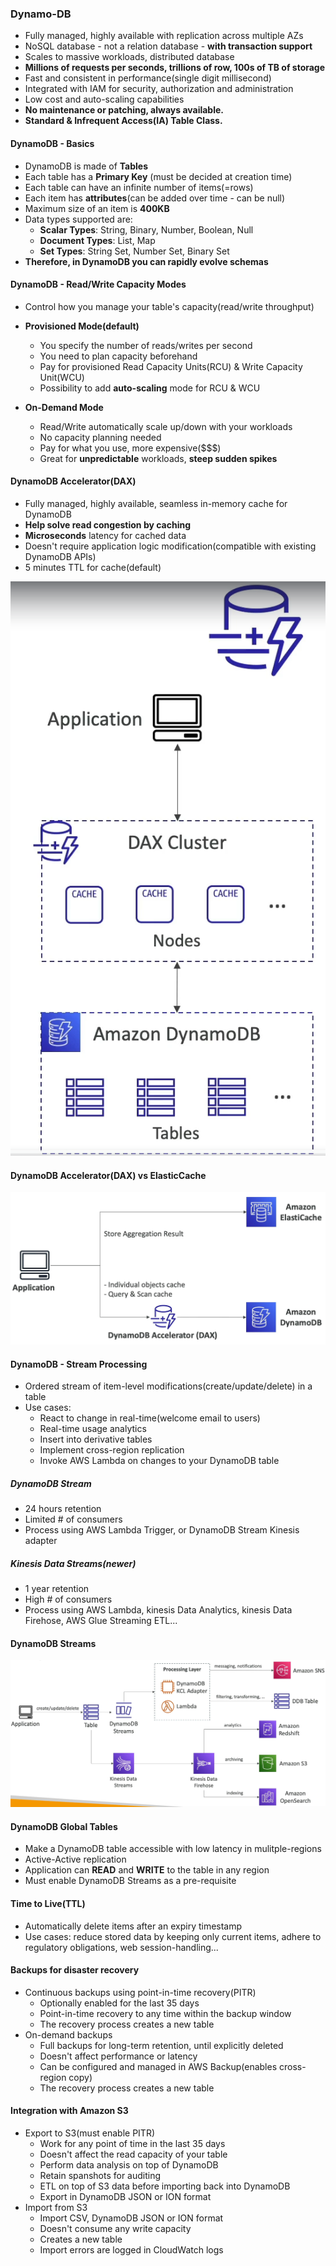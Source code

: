 ### Dynamo-DB

* Fully managed, highly available with replication across multiple AZs
* NoSQL database - not a relation database - **with transaction support**
* Scales to massive workloads, distributed database
* **Millions of requests per seconds, trillions of row, 100s of TB of storage**
* Fast and consistent in performance(single digit millisecond)
* Integrated with IAM for security, authorization and administration
* Low cost and auto-scaling capabilities
* **No maintenance or patching, always available.**
* **Standard & Infrequent Access(IA) Table Class.**

#### DynamoDB - Basics

* DynamoDB is made of **Tables**
* Each table has a **Primary Key** (must be decided at creation time)
* Each table can have an infinite number of items(=rows)
* Each item has **attributes**(can be added over time - can be null)
* Maximum size of an item is **400KB**
* Data types supported are:
  * **Scalar Types**: String, Binary, Number, Boolean, Null
  * **Document Types**: List, Map
  * **Set Types**: String Set, Number Set, Binary Set
* **Therefore, in DynamoDB you can rapidly evolve schemas**

#### DynamoDB - Read/Write Capacity Modes

* Control how you manage your table's capacity(read/write throughput)

* **Provisioned Mode(default)**
  * You specify the number of reads/writes per second
  * You need to plan capacity beforehand
  * Pay for provisioned Read Capacity Units(RCU) & Write Capacity Unit(WCU)
  * Possibility to add **auto-scaling** mode for RCU & WCU

* **On-Demand Mode**
  * Read/Write automatically scale up/down with your workloads
  * No capacity planning needed
  * Pay for what you use, more expensive($$$)
  * Great for **unpredictable** workloads, **steep sudden spikes**

#### DynamoDB Accelerator(DAX)

* Fully managed, highly available, seamless in-memory cache for DynamoDB
* **Help solve read congestion by caching**
* **Microseconds** latency for cached data
* Doesn't require application logic modification(compatible with existing DynamoDB APIs)
* 5 minutes TTL for cache(default)

<img src="../images/dynamo-db/dynamo-db-accelerator.png" alt="DynamoDB Accelerator">

#### DynamoDB Accelerator(DAX) vs ElasticCache

<img src="../images/dynamo-db/dax-vs-elastic-cache.png" alt="DAX vs Elastic Cache">

#### DynamoDB - Stream Processing

* Ordered stream of item-level modifications(create/update/delete) in a table
* Use cases:
  * React to change in real-time(welcome email to users)
  * Real-time usage analytics
  * Insert into derivative tables
  * Implement cross-region replication
  * Invoke AWS Lambda on changes to your DynamoDB table

##### DynamoDB Stream

* 24 hours retention
* Limited # of consumers
* Process using AWS Lambda Trigger, or DynamoDB Stream Kinesis adapter

##### Kinesis Data Streams(newer)

* 1 year retention
* High # of consumers
* Process using AWS Lambda, kinesis Data Analytics, kinesis Data Firehose, AWS Glue Streaming ETL...

#### DynamoDB Streams

<img src="../images/dynamo-db/dynamo-db-streams.png" alt="DynamoDB Streams">

#### DynamoDB Global Tables

* Make a DynamoDB table accessible with low latency in mulitple-regions
* Active-Active replication
* Application can **READ** and **WRITE** to the table in any region
* Must enable DynamoDB Streams as a pre-requisite

#### Time to Live(TTL)

* Automatically delete items after an expiry timestamp
* Use cases: reduce stored data by keeping only current items, adhere to regulatory obligations, web session-handling...

#### Backups for disaster recovery

* Continuous backups using point-in-time recovery(PITR)
  * Optionally enabled for the last 35 days
  * Point-in-time recovery to any time within the backup window
  * The recovery process creates a new table
* On-demand backups
  * Full backups for long-term retention, until explicitly deleted
  * Doesn't affect performance or latency
  * Can be configured and managed in AWS Backup(enables cross-region copy)
  * The recovery process creates a new table

#### Integration with Amazon S3

* Export to S3(must enable PITR)
  * Work for any point of time in the last 35 days
  * Doesn't affect the read capacity of your table
  * Perform data analysis on top of DynamoDB
  * Retain spanshots for auditing
  * ETL on top of S3 data before importing back into DynamoDB
  * Export in DynamoDB JSON or ION format
* Import from S3
  * Import CSV, DynamoDB JSON or ION format
  * Doesn't consume any write capacity
  * Creates a new table
  * Import errors are logged in CloudWatch logs